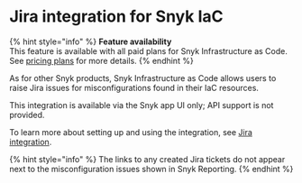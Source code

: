 # Jira integration for Snyk IaC

{% hint style="info" %}
**Feature availability**\
This feature is available with all paid plans for Snyk Infrastructure as Code.\
See [pricing plans](https://snyk.io/plans/) for more details.
{% endhint %}

As for other Snyk products, Snyk Infrastructure as Code allows users to raise Jira issues for misconfigurations found in their IaC resources.

This integration is available via the Snyk app UI only; API support is not provided.

To learn more about setting up and using the integration, see [Jira integration](../../../integrate-with-snyk/notification-and-ticketing-systems-integraitons/jira-integration.md).

{% hint style="info" %}
The links to any created Jira tickets do not appear next to the misconfiguration issues shown in Snyk Reporting.
{% endhint %}
